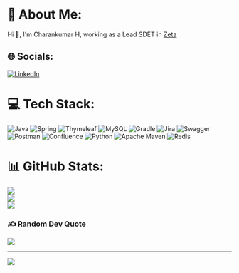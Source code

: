 # 💫 About Me:
Hi 👋, I'm Charankumar H, working as a Lead SDET in [Zeta](https://www.zeta.tech/in/)


## 🌐 Socials:
[![LinkedIn](https://img.shields.io/badge/LinkedIn-%230077B5.svg?logo=linkedin&logoColor=white)](https://www.linkedin.com/in/charankumar-h/) 

# 💻 Tech Stack:
![Java](https://img.shields.io/badge/java-%23ED8B00.svg?style=plastic&logo=java&logoColor=white) ![Spring](https://img.shields.io/badge/spring-%236DB33F.svg?style=plastic&logo=spring&logoColor=white) ![Thymeleaf](https://img.shields.io/badge/Thymeleaf-%23005C0F.svg?style=plastic&logo=Thymeleaf&logoColor=white) ![MySQL](https://img.shields.io/badge/mysql-%2300f.svg?style=plastic&logo=mysql&logoColor=white) ![Gradle](https://img.shields.io/badge/Gradle-02303A.svg?style=plastic&logo=Gradle&logoColor=white) ![Jira](https://img.shields.io/badge/jira-%230A0FFF.svg?style=plastic&logo=jira&logoColor=white) ![Swagger](https://img.shields.io/badge/-Swagger-%23Clojure?style=plastic&logo=swagger&logoColor=white) ![Postman](https://img.shields.io/badge/Postman-FF6C37?style=plastic&logo=postman&logoColor=white) ![Confluence](https://img.shields.io/badge/confluence-%23172BF4.svg?style=plastic&logo=confluence&logoColor=white) ![Python](https://img.shields.io/badge/python-3670A0?style=plastic&logo=python&logoColor=ffdd54) ![Apache Maven](https://img.shields.io/badge/Apache%20Maven-C71A36?style=plastic&logo=Apache%20Maven&logoColor=white) ![Redis](https://img.shields.io/badge/redis-%23DD0031.svg?style=plastic&logo=redis&logoColor=white)
# 📊 GitHub Stats:
![](https://github-readme-stats.vercel.app/api?username=iamcharankumar&theme=gotham&hide_border=true&include_all_commits=true&count_private=true)<br/>
![](https://github-readme-streak-stats.herokuapp.com/?user=iamcharankumar&theme=gotham&hide_border=true)<br/>
![](https://github-readme-stats.vercel.app/api/top-langs/?username=iamcharankumar&theme=gotham&hide_border=true&include_all_commits=true&count_private=true&layout=compact)

### ✍️ Random Dev Quote
![](https://quotes-github-readme.vercel.app/api?type=horizontal&theme=merko)

---
[![](https://visitcount.itsvg.in/api?id=iamcharankumar&icon=5&color=1)](https://visitcount.itsvg.in)

<!-- Proudly created with GPRM ( https://gprm.itsvg.in ) -->
